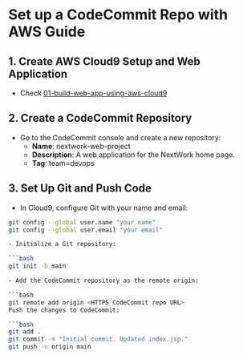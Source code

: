 # Set up a CodeCommit Repo with AWS Guide

## 1. Create AWS Cloud9 Setup and Web Application
- Check [01-build-web-app-using-aws-cloud9](./01-build-web-app-using-aws-cloud9/)

## 2. Create a CodeCommit Repository
- Go to the CodeCommit console and create a new repository:
    - **Name**: nextwork-web-project
    - **Description**: A web application for the NextWork home page.
    - **Tag**: team=devops

## 3. Set Up Git and Push Code
- In Cloud9, configure Git with your name and email:

```bash
git config --global user.name "your name"
git config --global user.email "your email"

- Initialize a Git repository:

```bash
git init -b main

- Add the CodeCommit repository as the remote origin:

```bash
git remote add origin <HTTPS CodeCommit repo URL>
Push the changes to CodeCommit:

```bash
git add .
git commit -m "Initial commit. Updated index.jsp."
git push -u origin main
